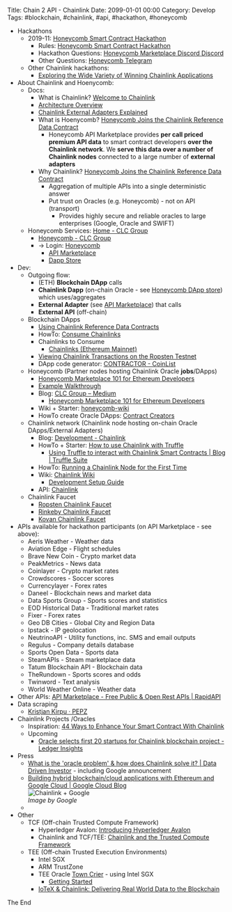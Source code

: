 Title:  Chain 2 API - Chainlink
Date: 2099-01-01 00:00
Category: Develop
Tags: #blockchain, #chainlink, #api, #hackathon, #honeycomb

* Hackathons
    * 2019-11: [Honeycomb Smart Contract Hackathon](https://honeycomb.devpost.com/)
        * Rules: [Honeycomb Smart Contract Hackathon](https://honeycomb.devpost.com/rules)
        * Hackathon Questions: [Honeycomb Marketplace Discord Discord](https://discordapp.com/invite/NgKdSv4)
        * Other Questions: [Honeycomb Telegram](https://t.me/clcgio)
    * Other Chainlink hackathons:
        * [Exploring the Wide Variety of Winning Chainlink Applications](https://blog.chain.link/exploring-the-wide-variety-of-winning-chainlink-applications-from-recent-hackathons/)
* About Chainlink and Hoenycomb:
    * Docs: 
        * What is Chainlink? [Welcome to Chainlink](https://docs.chain.link/docs)
        * [Architecture Overview](https://docs.chain.link/docs/architecture-overview)
        * [Chainlink External Adapters Explained](https://blog.chain.link/chainlink-external-adapters-explained/)
        * What is Hoenycomb? [Honeycomb Joins the Chainlink Reference Data Contract](https://medium.com/clc-group/honeycomb-joins-the-chainlink-reference-data-contract-45b873576010)
            * Honeycomb API Marketplace provides **per call priced premium API data** to smart contract developers **over the Chainlink network**. We **serve this data over a number of Chainlink nodes** connected to a large number of **external adapters** 
        * Why Chainlink? [Honeycomb Joins the Chainlink Reference Data Contract](https://medium.com/clc-group/honeycomb-joins-the-chainlink-reference-data-contract-45b873576010)  
            * Aggregation of multiple APIs into a single deterministic answer
            * Put trust on Oracles (e.g. Honeycomb) - not on API (transport)
                * Provides highly secure and reliable oracles to large enterprises (Google, Oracle and SWIFT)
    * Honeycomb Services: [Home - CLC Group](https://www.clcg.io/)
        * [Honeycomb - CLC Group](https://www.clcg.io/honeycomb/)
        * -> Login: [Honeycomb](https://honeycomb.market/)
            * [API Marketplace](https://developer.honeycomb.market/browse-apis)
            * [Dapp Store](https://honeycomb.market/dappstore)
* Dev:
    * Outgoing flow:
        * (ETH) **Blockchain DApp** calls 
        * **Chainlink Dapp** (on-chain Oracle - see [Honeycomb DApp store](https://honeycomb.market/dappstore)) which uses/aggregates  
        * **External Adapter** (see [API Marketplace](https://developer.honeycomb.market/browse-apis)) that calls
        * **External API** (off-chain)
    * Blockchain DApps
        * [Using Chainlink Reference Data Contracts](https://docs.chain.link/docs/using-chainlink-reference-contracts)
        * HowTo: [Consume Chainlinks](https://docs.chain.link/docs/contract-creators-overview)
        * Chainlinks to Consume
            * [Chainlinks (Ethereum Mainnet)](https://docs.chain.link/docs/chainlinks-ethereum-mainnet)
        * [Viewing Chainlink Transactions on the Ropsten Testnet](https://blog.chain.link/viewing-chainlink-transactions-on-the-ropsten-testnet/)
        * DApp code generator: [CONTRACTOR - CoinList](https://coinlist.co/build/chainlink/projects/4d7f84a3-8f93-4262-8281-5691257df35d)
    * Honeycomb (Partner nodes hosting Chainlink Oracle **jobs**/DApps)
        * [Honeycomb Marketplace 101 for Ethereum Developers](https://medium.com/clc-group/honeycomb-marketplace-101-for-ethereum-developers-c7c63c2d3049)
        * [Example Walkthrough](https://docs.chain.link/docs/example-walkthrough)
        * Blog: [CLC Group – Medium](https://medium.com/clc-group)
            * [Honeycomb Marketplace 101 for Ethereum Developers](https://medium.com/clc-group/honeycomb-marketplace-101-for-ethereum-developers-c7c63c2d3049)
        * Wiki + Starter: [honeycomb-wiki](https://github.com/clc-group/honeycomb-wiki/wiki)
        * HowTo create Oracle DApps: [Contract Creators](https://docs.chain.link/docs/contract-creators)
    * Chainlink network (Chainlink node hosting on-chain Oracle DApps/External Adapters)
        * Blog: [Development - Chainlink](https://blog.chain.link/tag/development/)
        * HowTo + Starter: [How to use Chainlink with Truffle](https://blog.chain.link/how-to-use-chainlink-with-truffle-2/)
            * [Using Truffle to interact with Chainlink Smart Contracts | Blog | Truffle Suite](https://www.trufflesuite.com/blog/using-truffle-to-interact-with-chainlink-smart-contracts)
        * HowTo: [Running a Chainlink Node for the First Time](https://blog.chain.link/running-a-chainlink-node-for-the-first-time/)
        * Wiki: [Chainlink Wiki](https://github.com/smartcontractkit/chainlink/wiki)
            * [Development Setup Guide](https://github.com/smartcontractkit/chainlink/wiki/Development-Setup-Guide)
        * API: [Chainlink](https://docs.chain.link/reference)
    * Chainlink Faucet
        * [Ropsten Chainlink Faucet](https://ropsten.chain.link/)
        * [Rinkeby Chainlink Faucet](https://rinkeby.chain.link/)
        * [Kovan Chainlink Faucet](https://kovan.chain.link/)
* APIs available for hackathon participants (on API Marketplace - see above): 
    * Aeris Weather - Weather data
    * Aviation Edge - Flight schedules 
    * Brave New Coin - Crypto market data
    * PeakMetrics - News data
    * Coinlayer - Crypto market rates
    * Crowdscores - Soccer scores
    * Currencylayer - Forex rates
    * Daneel - Blockchain news and market data 
    * Data Sports Group - Sports scores and statistics 
    * EOD Historical Data - Traditional market rates
    * Fixer - Forex rates
    * Geo DB Cities - Global City and Region Data
    * Ipstack - IP geolocation
    * NeutrinoAPI - Utility functions, inc. SMS and email outputs
    * Regulus - Company details database
    * Sports Open Data - Sports data
    * SteamAPIs - Steam marketplace data
    * Tatum Blockchain API - Blockchain data
    * TheRundown - Sports scores and odds
    * Twinword - Text analysis
    * World Weather Online - Weather data
* Other APIs: [API Marketplace - Free Public &amp; Open Rest APIs | RapidAPI](https://rapidapi.com/)
* Data scraping
    * [Kristjan Kirpu · PEPZ](https://pepzwee.com/)
* Chainlink Projects /Oracles
    * Inspiration: [44 Ways to Enhance Your Smart Contract With Chainlink](https://blog.chain.link/44-ways-to-enhance-your-smart-contract-with-chainlink/)
    * Upcoming
        * [Oracle selects first 20 startups for Chainlink blockchain project - Ledger Insights](https://www.ledgerinsights.com/oracle-selects-startups-chainlink-project/)
* Press
    * [What is the &#039;oracle problem&#039; &amp; how does Chainlink solve it? | Data Driven Investor](https://www.datadriveninvestor.com/2019/06/15/what-is-the-oracle-problem-how-does-chainlink-solve-it/) - including Google announcement
    * [Building hybrid blockchain/cloud applications with Ethereum and Google Cloud | Google Cloud Blog](https://cloud.google.com/blog/products/data-analytics/building-hybrid-blockchain-cloud-applications-with-ethereum-and-google-cloud)  
    ![Chainlink + Google](https://storage.googleapis.com/gweb-cloudblog-publish/images/Untitled_6.max-1600x1600.png)  
    _Image by Google_
    * 
* Other
    * TCF (Off-chain Trusted Compute Framework)
        * Hyperledger Avalon: [Introducing Hyperledger Avalon](https://www.hyperledger.org/blog/2019/10/03/introducing-hyperledger-avalon)
        * Chainlink and TCF/TEE: [Chainlink and the Trusted Compute Framework](https://medium.com/coinmonks/chainlinks-implications-in-the-trusted-compute-framework-7b7628c86b09)
    * TEE (Off-chain Trusted Execution Environments)
        * Intel SGX
        * ARM TrustZone
        * TEE Oracle [Town Crier](https://www.town-crier.org/what-is-tc.html) - using Intel SGX
            * [Getting Started](https://www.town-crier.org/get-started.html)
        * [IoTeX & Chainlink: Delivering Real World Data to the Blockchain](https://medium.com/iotex/iotex-chainlink-delivering-real-world-data-to-the-blockchain-17abb11981a7)

The End
